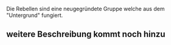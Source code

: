 Die Rebellen sind eine neugegründete Gruppe
welche aus dem "Untergrund" fungiert.


## weitere Beschreibung kommt noch hinzu
